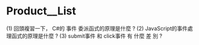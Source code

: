 # Product__List
(1) 回頭複習一下， C#的 事件 委派函式的原理是什麼 ?
(2) JavaScript的事件處理函式的原理是什麼 ?
(3) submit事件 和 click事件 有 什麼 差 別 ?
